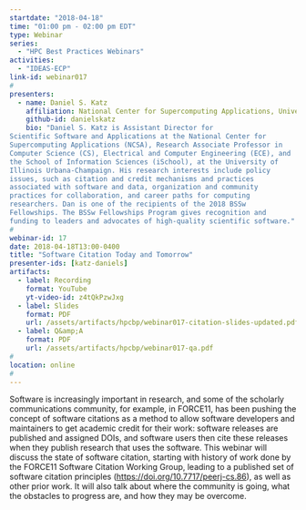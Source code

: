 ```yaml
---
startdate: "2018-04-18"
time: "01:00 pm - 02:00 pm EDT"
type: Webinar
series:
  - "HPC Best Practices Webinars"
activities:
  - "IDEAS-ECP"
link-id: webinar017
#
presenters:
  - name: Daniel S. Katz
    affiliation: National Center for Supercomputing Applications, University of Illinois at Urbana-Champaign
    github-id: danielskatz
    bio: "Daniel S. Katz is Assistant Director for
Scientific Software and Applications at the National Center for
Supercomputing Applications (NCSA), Research Associate Professor in
Computer Science (CS), Electrical and Computer Engineering (ECE), and
the School of Information Sciences (iSchool), at the University of
Illinois Urbana-Champaign. His research interests include policy
issues, such as citation and credit mechanisms and practices
associated with software and data, organization and community
practices for collaboration, and career paths for computing
researchers. Dan is one of the recipients of the 2018 BSSw
Fellowships. The BSSw Fellowships Program gives recognition and
funding to leaders and advocates of high-quality scientific software."
#
webinar-id: 17
date: 2018-04-18T13:00-0400
title: "Software Citation Today and Tomorrow"
presenter-ids: [katz-daniels]
artifacts:
  - label: Recording
    format: YouTube
    yt-video-id: z4tQkPzwJxg
  - label: Slides
    format: PDF
    url: /assets/artifacts/hpcbp/webinar017-citation-slides-updated.pdf
  - label: Q&amp;A
    format: PDF
    url: /assets/artifacts/hpcbp/webinar017-qa.pdf
#
location: online
#
---
```

Software is increasingly important in research, and some of the
scholarly communications community, for example, in FORCE11, has been
pushing the concept of software citations as a method to allow
software developers and maintainers to get academic credit for their
work: software releases are published and assigned DOIs, and software
users then cite these releases when they publish research that uses
the software. This webinar will discuss the state of software
citation, starting with history of work done by the FORCE11 Software
Citation Working Group, leading to a published set of software
citation principles (<https://doi.org/10.7717/peerj-cs.86>), as well
as other prior work. It will also talk about where the community is
going, what the obstacles to progress are, and how they may be
overcome.
